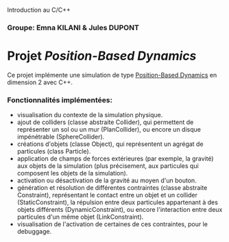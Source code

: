 Introduction au C/C++
### Groupe: Emna KILANI & Jules DUPONT
# Projet *Position-Based Dynamics*
Ce projet implémente une simulation de type [Position-Based Dynamics](https://matthias-research.github.io/pages/publications/posBasedDyn.pdf) en dimension 2 avec C++.

### Fonctionnalités implémentées:
- visualisation du contexte de la simulation physique.
- ajout de colliders (classe abstraite Collider), qui permettent de représenter un sol ou un mur (PlanCollider), ou encore un disque impénétrable (SphereCollider).
- créations d'objets (classe Object), qui représentent un agrégat de particules (class Particle).
- application de champs de forces extérieures (par exemple, la gravité) aux objets de la simulation (plus précisement, aux particules qui composent les objets de la simulation).
- activation ou désactivation de la gravité au moyen d'un bouton.
- génération et résolution de différentes contraintes (classe abstraite Constraint), représentant le contact entre un objet et un collider (StaticConstraint), la répulsion entre deux particules appartenant à des objets différents (DynamicConstraint), ou encore l'interaction entre deux particules d'un même objet (LinkConstraint).
- visualisation de l'activation de certaines de ces contraintes, pour le debuggage.
